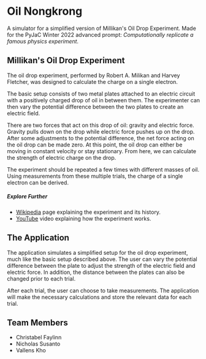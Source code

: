 # Oil Nongkrong

A simulator for a simplified version of Millikan's Oil Drop Experiment. Made for the PyJaC Winter 2022 advanced prompt: *Computationally replicate a famous physics experiment*. 

## Millikan's Oil Drop Experiment
The oil drop experiment, performed by Robert A. Milikan and Harvey Fletcher, was designed to calculate the charge on a single electron.

The basic setup consists of two metal plates attached to an electric circuit with a positively charged drop of oil in between them. The experimenter can then vary the potential difference between the two plates to create an electric field. 

There are two forces that act on this drop of oil: gravity and electric force. Gravity pulls down on the drop while electric force pushes up on the drop. After some adjustments to the potential difference, the net force acting on the oil drop can be made zero. At this point, the oil drop can either be moving in constant velocity or stay stationary. From here, we can calculate the strength of electric charge on the drop.

The experiment should be repeated a few times with different masses of oil. Using measurements from these multiple trials, the charge of a single electron can be derived.

##### Explore Further
- [Wikipedia](https://en.wikipedia.org/wiki/Oil_drop_experiment) page explaining the experiment and its history.
- [YouTube](https://www.youtube.com/watch?v=2HhaQtvICe8) video explaining how the experiment works.

## The Application
The application simulates a simplified setup for the oil drop experiment, much like the basic setup described above. The user can vary the potential difference between the plate to adjust the strength of the electric field and electric force. In addition, the distance between the plates can also be changed prior to each trial.

After each trial, the user can choose to take measurements. The application will make the necessary calculations and store the relevant data for each trial.

## Team Members
- Christabel Faylinn
- Nicholas Susanto
- Vallens Kho

